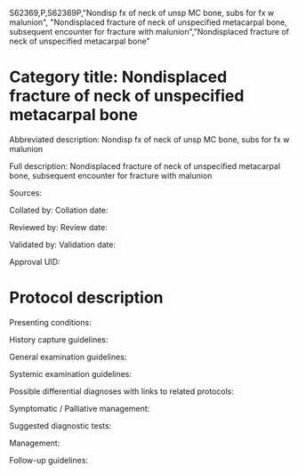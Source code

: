 S62369,P,S62369P,"Nondisp fx of neck of unsp MC bone, subs for fx w malunion", "Nondisplaced fracture of neck of unspecified metacarpal bone, subsequent encounter for fracture with malunion","Nondisplaced fracture of neck of unspecified metacarpal bone"
# Category title: Nondisplaced fracture of neck of unspecified metacarpal bone

Abbreviated description: Nondisp fx of neck of unsp MC bone, subs for fx w malunion

Full description: Nondisplaced fracture of neck of unspecified metacarpal bone, subsequent encounter for fracture with malunion

Sources:

Collated by:
Collation date:

Reviewed by:
Review date:

Validated by:
Validation date:

Approval UID:

# Protocol description

Presenting conditions:

History capture guidelines:

General examination guidelines:

Systemic examination guidelines:

Possible differential diagnoses with links to related protocols:

Symptomatic / Palliative management:

Suggested diagnostic tests:

Management:

Follow-up guidelines:

